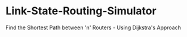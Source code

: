 # Link-State-Routing-Simulator
Find the Shortest Path between 'n' Routers - Using Dijkstra's Approach
